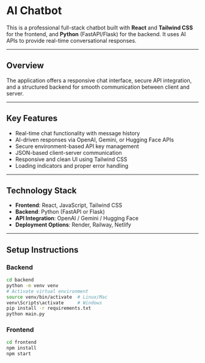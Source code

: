 # AI Chatbot 

This is a professional full-stack chatbot built with **React** and **Tailwind CSS** for the frontend, and **Python** (FastAPI/Flask) for the backend. It uses AI APIs to provide real-time conversational responses.

---

## Overview

The application offers a responsive chat interface, secure API integration, and a structured backend for smooth communication between client and server.

---

## Key Features

* Real-time chat functionality with message history
* AI-driven responses via OpenAI, Gemini, or Hugging Face APIs
* Secure environment-based API key management
* JSON-based client-server communication
* Responsive and clean UI using Tailwind CSS
* Loading indicators and proper error handling

---

## Technology Stack

* **Frontend**: React, JavaScript, Tailwind CSS
* **Backend**: Python (FastAPI or Flask)
* **API Integration**: OpenAI / Gemini / Hugging Face
* **Deployment Options**: Render, Railway, Netlify

---

## Setup Instructions

### Backend

```bash
cd backend
python -m venv venv
# Activate virtual environment
source venv/bin/activate  # Linux/Mac
venv\Scripts\activate     # Windows
pip install -r requirements.txt
python main.py
```

### Frontend

```bash
cd frontend
npm install
npm start
```
